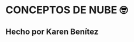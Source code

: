 # CONCEPTOS DE NUBE  :nerd_face:
## Hecho por Karen Benítez <h6>
```javascript Computo en la nube

```
 
